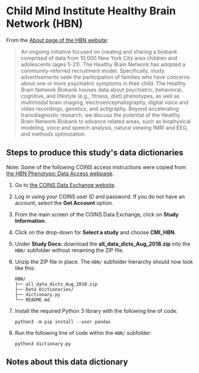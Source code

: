 # Child Mind Institute Healthy Brain Network (HBN)

From the [About page of the HBN website](http://fcon_1000.projects.nitrc.org/indi/cmi_healthy_brain_network/About.html):

> An ongoing initiative focused on creating and sharing a biobank comprised of
> data from 10,000 New York City area children and adolescents (ages 5-21). The
> Healthy Brain Network has adopted a community-referred recruitment model.
> Specifically, study advertisements seek the participation of families who have
> concerns about one or more psychiatric symptoms in their child. The Healthy
> Brain Network Biobank houses data about psychiatric, behavioral, cognitive,
> and lifestyle (e.g., fitness, diet) phenotypes, as well as multimodal brain
> imaging, electroencephalography, digital voice and video recordings, genetics,
> and actigraphy. Beyond accelerating transdiagnostic research, we discuss the
> potential of the Healthy Brain Network Biobank to advance related areas, such
> as biophysical modeling, voice and speech analysis, natural viewing fMRI and
> EEG, and methods optimization.

## Steps to produce this study's data dictionaries

Note: Some of the following COINS access instructions were copied from [the HBN Phenotypic Data Access webpage](http://fcon_1000.projects.nitrc.org/indi/cmi_healthy_brain_network/Pheno_Access.html).

1. Go to [the COINS Data Exchange website](https://portal.trendscenter.org/micis/index.php?subsite=dx).
1. Log in using your COINS user ID and password. If you do not have an account, select the **Get Account** option.
1. From the main screen of the COINS Data Exchange, click on **Study Information**.
1. Click on the drop-down for **Select a study** and choose **CMI_HBN**.
1. Under **Study Docs:** download the **all_data_dicts_Aug_2018.zip** into the `HBN/` subfolder without renaming the ZIP file.
1. Unzip the ZIP file in place. The `HBN/` subfolder hierarchy should now look like this:

    ```shell
    HBN/
    ├── all_data_dicts_Aug_2018.zip
    ├── Data Dictionaries/
    ├── dictionary.py
    └── README.md
    ```

1. Install the required Python 3 library with the following line of code:

    ```shell
    python3 -m pip install --user pandas
    ```

1. Run the following line of code within the `HBN/` subfolder:

    ```shell
    python3 dictionary.py
    ```

## Notes about this data dictionary
